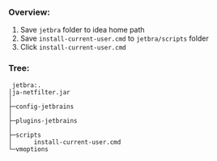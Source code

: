 ### Overview:
1. Save `jetbra` folder to idea home path
2. Save `install-current-user.cmd` to `jetbra/scripts` folder 
3. Click `install-current-user.cmd`

### Tree:
```
 jetbra:.
│ja-netfilter.jar
│
├─config-jetbrains
│
├─plugins-jetbrains
│
├─scripts
│      install-current-user.cmd
└─vmoptions
```

